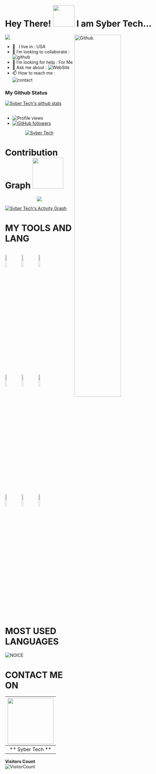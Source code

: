 # Hey There! <img src="https://i.pinimg.com/originals/01/63/6c/01636c5434cd0462086620c60fdfec16.gif" width="70px"> I am Syber Tech...

<img src="https://telegra.ph/file/0ee669c1d3e0120424822.jpg" style="max-width:100%;">
<img width="55%" align="right" alt="Github" src="https://raw.githubusercontent.com/onimur/.github/master/.resources/git-header.svg" />
<!-- Your badges
You can use the website to generate badges: https://shields.io/
-->

-  🚶‍ &nbsp; I live in : USA <br>
-  👯 I’m looking to collaborate : ![github](https://img.shields.io/badge/On-Github-black)  <br>
-  🤔 I’m looking for help : For  Me  <br>
-  💬 Ask me about : ![WebSite](https://img.shields.io/badge/Go%20to-Telegram-brightgreen) <br>
-  📫 How to reach me : ![contact](https://img.shields.io/badge/Contact%20me-On%20Telegram-blue)


### My Github Status

 <a href="https://github.com/Syber-Tech/handle-path-oz">
    <img align="center" alt=" Syber Tech's github stats" src="https://github-readme-stats.vercel.app/api?username=Syber-Tech&show_icons=true&theme=midnight-purple" />
  </a>

<br>
<br>

- ![Profile views](https://gpvc.arturio.dev/Syber-Tech)
- [![GitHub followers](https://img.shields.io/github/followers/Syber-Tech.svg?style=social&label=Follow&maxAge=2592000)](https://github.com/Syber-Tech?tab=followers)
  

<p align="center"> <a href="https://github.com/Syber-Tech"><img src="https://github-profile-trophy.vercel.app/?username=Syber-Tech&no-bg=true" alt="Syber Tech" /></a> </p>


# Contribution Graph <img src="https://octodex.github.com/images/daftpunktocat-thomas.gif" width=100px>

<p align="center">
  <a href="https://github.com/Syber-Tech">
    <img src="https://github-readme-streak-stats.herokuapp.com/?user=Syber-Tech#version3"/>
  </a>
</p>
<a href="h

  <a href="https://github.com/Syber-Tech"><img alt="Syber Tech's Activity Graph" src="https://activity-graph.herokuapp.com/graph?username=Syber-Tech&bg_color=1F222E&color=F8D866&line=F85D7F&point=FFFFFF&hide_border=true" /></a>






# MY TOOLS AND LANG

<p align ="left">
  <br />
  <code><img width="10%"  src="https://www.vectorlogo.zone/logos/json/json-ar21.svg"></code>
  <code><img width="10%"   src="https://www.vectorlogo.zone/logos/git-scm/git-scm-ar21.svg"></code>
  <code><img width="10%"   src="https://www.vectorlogo.zone/logos/python/python-ar21.svg"></code>
  <br />
  <code><img width="10%"  src="https://www.vectorlogo.zone/logos/mysql/mysql-ar21.svg"></code>
  <code><img width="10%"  src="https://www.vectorlogo.zone/logos/sqlite/sqlite-ar21.svg"></code>
  <code><img width="10%"  src="https://www.vectorlogo.zone/logos/firebase/firebase-ar21.svg"></code>
  <br />
  <code><img width="10%"  src="https://www.vectorlogo.zone/logos/w3_html5/w3_html5-ar21.svg"></code>
  <code><img width="10%"  src="https://www.vectorlogo.zone/logos/github/github-ar21.svg"></code>
  <code><img width="10%"  src="https://www.vectorlogo.zone/logos/gitlab/gitlab-ar21.svg"></code>
  <br>
</p>  



# MOST USED LANGUAGES
![NOICE](https://github-readme-stats.vercel.app/api/top-langs/?username=Syber-Tech&theme=dark&show_icons=true)

# CONTACT ME ON

<!-- Your badges
You can use the website to generate badges: https://shields.io/
-->
| <a href="https://github.com/Syber-Tech"><img src="https://telegra.ph/file/0ee669c1d3e0120424822.jpg" width="150px" height="150px" /></a> |
|:---------------------------------------------------------------------------------------------------------------------------------------: |
|       ** Syber Tech **

                                                             
                                                              
 **Visitors Count**  
![VisitorCount](https://profile-counter.glitch.me/{SyberTech}/count.svg) 
                                                             
 
      
